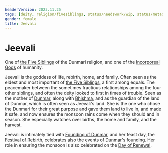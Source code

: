 ```yaml
---
headerVersion: 2023.11.25
tags: [deity, religion/fivesiblings, status/needswork/wip, status/metadata/image]
gender: female
title: Jeevali
---
```

# Jeevali

One of [the Five Siblings](<../../../religions/five-siblings/five-siblings.md>) of the Dunmari religion, and one of the [Incorporeal Gods](<../incorporeal-gods.md>) of humanity. 

Jeevali is the goddess of life, rebirth, home, and family. Often seen as the eldest and most important of [the Five Siblings](<../../../religions/five-siblings/five-siblings.md>), a first among equals. The peacemaker between the sometimes fractious relationships among the four other siblings, and often the deity looked to first in times of trouble. Seen as the mother of [Dunmar](<../../../../gazetteer/greater-dunmar/realms/dunmar/dunmar.md>), along with [Bhishma](<./bhishma.md>), and as the guardian of the land of Dunmar, which is often seen as Jeevali's land. She is the one who chose the Dunmari for their great purpose and gave them land to live in, and made it safe, and now ensures the monsoon rains come when they should and in season. She especially watches over births, the home and family, and the harvest. 

Jeevali is intimately tied with [Founding of Dunmar](<../../../../primary-sources/founding-of-dunmar.md>), and her feast day, the [Festival of Rebirth](<../../../../time/holidays-and-festivals/dunmari-festivals/festival-of-rebirth.md>), celebrates also the events of [Dunmar](<../../../../gazetteer/greater-dunmar/realms/dunmar/dunmar.md>)'s founding. Her role in ensuring the monsoon is also celebrated on the [Day of Renewal](<../../../../time/holidays-and-festivals/dunmari-festivals/day-of-renewal.md>). 




